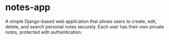 # notes-app
A simple Django-based web application that allows users to create, edit, delete, and search personal notes securely. Each user has their own private notes, protected with authentication.
